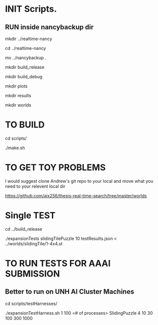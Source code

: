 # INIT Scripts. 
## RUN inside nancybackup dir
mkdir ../realtime-nancy

cd ../realtime-nancy

mv ../nancybackup .

mkdir build_release

mkdir build_debug

mkdir plots

mkdir results

mkdir worlds

# TO BUILD

cd scripts/

./make.sh

# TO GET TOY PROBLEMS

I would suggest clone Andrew's git repo to your local and move what you need to your relevent local dir

https://github.com/ajx256/thesis-real-time-search/tree/master/worlds

# Single TEST

cd ../build_release

./expansionTests slidingTilePuzzle 10 testResults.json < ../worlds/slidingTile/1-4x4.st

# TO RUN TESTS FOR AAAI SUBMISSION
## Better to run on UNH AI Cluster Machines

cd scripts/testHarnesses/

./expansionTestHarness.sh 1 100 <# of processes> SlidingPuzzle 4 10 30 100 300 1000


